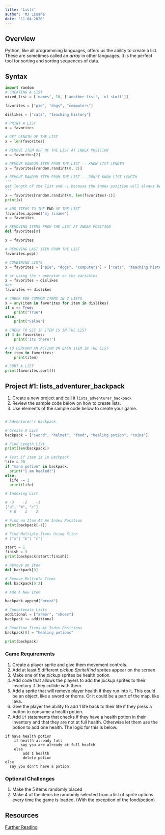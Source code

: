 ```yaml
---
title: 'Lists'
author: 'MJ Linane'
date: '11-04-2020'
---
```


## Overview

Python, like all programming languages, offers us the ability to create a list. These are sometimes called an *array* in other languages. It is the perfect tool for sorting and sorting sequences of data.

## Syntax

```python
import random
# CREATING A LIST
mixed_list = ['names', 10, ['another list', 'of stuff']]

favorites = ["pie", "dogs", "computers"]

dislikes = ["cats", "teaching history"]

# PRINT A LIST
x = favorites

# GET LENGTH OF THE LIST
x = len(favorites)

# REMOVE ITEM OFF OF THE LIST AT INDEX POSITION
x = favorites[2]

# REMOVE RANDOM ITEM FROM THE LIST -- KNOW LIST LENGTH
x = favorites[random.randint(0, 2)]

# REMOVE RANDOM ITEM FROM THE LIST -- DON'T KNOW LIST LENGTH
'''
get length of the list and -1 because the index position will always be 1 less than the total number of items in the list
'''
x = favorites[random.randint(0, len(favorites)-1)]
print(x)

# ADD ITEMS TO THE END OF THE LIST
favorites.append("mj linane")
x = favorites

# REMOVING ITEMS FROM THE LIST AT INDEX POSITION
del favorites[0]

x = favorites

# REMOVING LAST ITEM FROM THE LIST
favorites.pop()

# COMBINING LISTS
x = favorites = ["pie", "dogs", "computers"] + ["cats", "teaching history"]

# or using the + operator on the variables
x = favorites + dislikes
#or
favorites += dislikes

# CHECK FOR COMMON ITEMS IN 2 LISTS
x = any(item in favorites for item in dislikes)
if x == True:
    print("True")
else:
    print("False")

# CHECK TO SEE IF ITEM IS IN THE LIST
if 3 in favorites:
    print('its there!')

# TO PERFORM AN ACTION ON EACH ITEM IN THE LIST
for item in favorites:
    print(item)

# SORT A LIST
print(favorites.sort())
```

## Project #1: lists_adventurer_backpack

1. Create a new project and call it `lists_adventurer_backpack`
2. Review the sample code below on how to create lists.
3. Use elements of the sample code below to create your game.

```python

# Adventurer's Backpack

# Create A List
backpack = ["sword", "helmet", "food", "healing potion", "coins"]

# Find Length List
print(len(backpack))

# Test if Item Is In Backpack
life = 20
if "mana potion" in backpack:
  print("I am healed!")
else:
  life -= 2
  print(life)

# Indexing List

# -3    -2    -1
["a", "b", "c"]
  # 0    1    2

# Find an Item At An Index Position
print(backpack[-1])

# Find Multiple Items Using Slice
# |"a"| "b"| "c"|

start = 1
finish = 3
print(backpack[start:finish])

# Remove an Item
del backpack[0]

# Remove Multiple Items
del backpack[0:2]

# Add A New Item

backpack.append("bread")

# Concatenate Lists
additional = ["armor", "shoes"]
backpack += additional

# Redefine Items At Index Positions
backpack[0] = "healing potions"

print(backpack)
```

### Game Requirements

1. Create a player sprite and give them movement controls.
2. Add at least 5 different *pickup SpriteKind* sprites appear on the screen.
3. Make one of the *pickup* sprites be health potion.
4. Add code that allows the players to add the *pickup* sprites to their inventory if they collide with them.
5. Add a sprite that will remove player health if they run into it. This could be an object, like a sword or thorns. Or it could be a part of the map, like lava.
6. Give the player the ability to add 1 life back to their life if they press a button to consume a health potion.
7. Add `if` statements that checks if they have a health potion in their inventory and that they are not at full health. Otherwise let them use the potion to add one health. The logic for this is below.

```code
if have health potion
    if health already full
       say you are already at full health
    else
        add 1 health
        delete potion
else
  say you don't have a potion
```

### Optional Challenges

1. Make the 5 items randomly placed
2. Make 4 of the items be randomly selected from a list of sprite options every time the game is loaded. (With the exception of the food/potion)

## Resources

[Further Reading](https://www.programiz.com/python-programming/list)